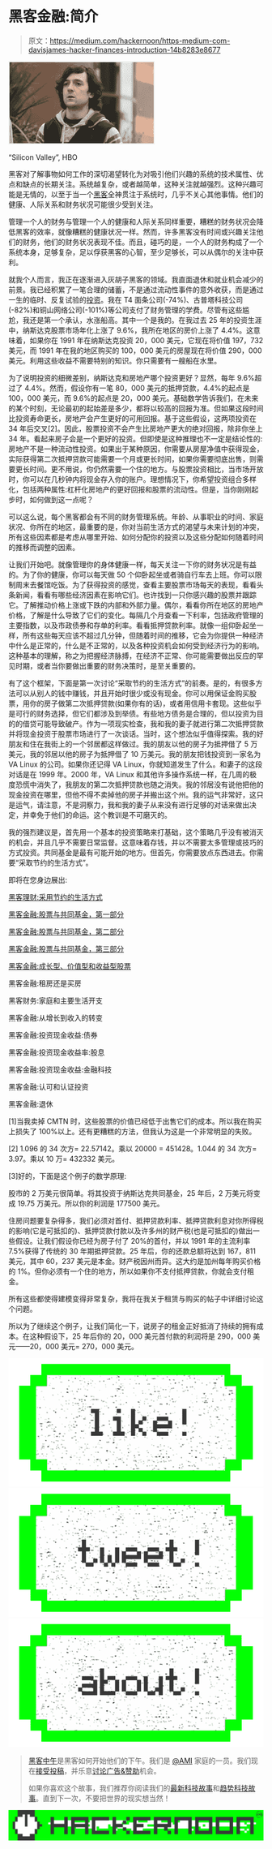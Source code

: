 # 黑客金融:简介

> 原文：<https://medium.com/hackernoon/https-medium-com-davisjames-hacker-finances-introduction-14b8283e8677>

![](img/dfaa34555da58a667482e5a4a3fb17b4.png)

“Silicon Valley”, HBO

黑客对了解事物如何工作的深切渴望转化为对吸引他们兴趣的系统的技术属性、优点和缺点的长期关注。系统越复杂，或者越简单，这种关注就越强烈。这种兴趣可能是无情的，以至于当一个[黑客](https://hackernoon.com/tagged/hacker)全神贯注于系统时，几乎不关心其他事情。他们的健康、人际关系和财务状况可能很少受到关注。

管理一个人的财务与管理一个人的健康和人际关系同样重要，糟糕的财务状况会降低黑客的效率，就像糟糕的健康状况一样。然而，许多黑客没有时间或兴趣关注他们的财务，他们的财务状况表现不佳。而且，碰巧的是，一个人的财务构成了一个系统本身，足够复杂，足以俘获黑客的心智，至少足够长，可以从偶尔的关注中获利。

就我个人而言，我正在逐渐进入灰胡子黑客的领域。我直面退休和就业机会减少的前景。我已经积累了一笔合理的储蓄，不是通过流动性事件的意外收获，而是通过一生的临时、反复试验的[投资](https://hackernoon.com/tagged/investing)。我在 T4 面条公司(-74%)、古普塔科技公司(-82%)和铜山网络公司(-101%)等公司支付了财务管理的学费。尽管有这些尴尬，我还是第一个承认，水涨船高。其中一个是我的。在我过去 25 年的投资生涯中，纳斯达克股票市场年化上涨了 9.6%，我所在地区的房价上涨了 4.4%。这意味着，如果你在 1991 年在纳斯达克投资 20，000 美元，它现在将价值 197，732 美元，而 1991 年在我的地区购买的 100，000 美元的房屋现在将价值 290，000 美元。利用这些收益不需要特别的知识。你只需要有一艘船在水里。

为了说明投资的细微差别，纳斯达克和房地产哪个投资更好？显然，每年 9.6%超过了 4.4%。然而，假设你有一笔 80，000 美元的抵押贷款，4.4%的起点是 100，000 美元，而 9.6%的起点是 20，000 美元。基础数学告诉我们，在未来的某个时刻，无论最初的起始差是多少，都将以较高的回报为准。但如果这段时间比投资寿命更长，房地产会产生更好的可用回报。基于这些假设，这两项投资在 34 年后交叉[2]。因此，股票投资不会产生比房地产更大的绝对回报，除非你坐上 34 年。看起来房子会是一个更好的投资。但即使是这种推理也不一定是结论性的:房地产不是一种流动性投资。如果出于某种原因，你需要从房屋净值中获得现金，实际获得第二次抵押贷款可能需要一个月或更长时间，如果你需要彻底出售，则需要更长时间。更不用说，你仍然需要一个住的地方。与股票投资相比，当市场开放时，你可以在几秒钟内将现金存入你的账户。理想情况下，你希望投资组合多样化，包括两种属性:杠杆化房地产的更好回报和股票的流动性。但是，当你刚刚起步时，如何做到这一点呢？

可以这么说，每个黑客都会有不同的财务管理系统。年龄、从事职业的时间、家庭状况、你所在的地区，最重要的是，你对当前生活方式的渴望与未来计划的冲突，所有这些因素都是考虑从哪里开始、如何分配你的投资以及这些分配如何随着时间的推移而调整的因素。

让我们开始吧。就像管理你的身体健康一样，每天关注一下你的财务状况是有益的。为了你的健康，你可以每天做 50 个仰卧起坐或者骑自行车去上班。你可以限制周末去餐馆吃饭。为了获得投资的感觉，查看主要股票市场每天的表现，看看头条新闻，看看有哪些经济因素在影响它们。也许找到一只你感兴趣的股票并跟踪它。了解推动价格上涨或下跌的内部和外部力量。偶尔，看看你所在地区的房地产价格，了解是什么导致了它们的变化。每隔几个月查看一下利率，包括政府管理的主要指数，以及市政债券和存单的利率。看看抵押贷款利率。就像一组仰卧起坐一样，所有这些每天应该不超过几分钟，但随着时间的推移，它会为你提供一种经济中什么是正常的，什么是不正常的，以及各种投资机会如何受到经济行为的影响。这种基本的理解，称之为把握经济脉搏，在经济不正常、你可能需要做出反应的罕见时期，或者当你要做出重要的财务决策时，是至关重要的。

有了这个框架，下面是第一次讨论“采取节约的生活方式”的前奏。是的，有很多方法可以从别人的钱中赚钱，并且开始时很少或没有现金。你可以用保证金购买股票，用你的房子做第二次抵押贷款(如果你有的话)，或者用信用卡套现。这些似乎是可行的财务选择，但它们都涉及到举债。有些地方债务是合理的，但以投资为目的的借贷可能导致破产。作为一项现实检查，我和我的妻子就进行第二次抵押贷款并将现金投资于股票市场进行了一次谈话。当时，这个想法似乎值得探索。我的好朋友和住在我街上的一个邻居都这样做过。我的朋友以他的房子为抵押借了 5 万美元，我的邻居以他的房子为抵押借了 10 万美元。我的朋友把钱投资到一家名为 VA Linux 的公司。如果你还记得 VA Linux，你就知道发生了什么。和妻子的这段对话是在 1999 年。2000 年，VA Linux 和其他许多操作系统一样，在几周的极度恐慌中消失了，我朋友的第二次抵押贷款也随之消失。我的邻居没有说他把他的现金投资在哪里，但他不得不卖掉他的房子并搬出这个州。我的运气非常好，这只是运气，请注意，不是洞察力，我和我的妻子从来没有进行足够的对话来做出决定，并幸免于他们的命运。这个教训是不可磨灭的。

我的强烈建议是，首先用一个基本的投资策略来打基础，这个策略几乎没有被消灭的机会，并且几乎不需要日常监督。这意味着存钱，并以不需要太多管理或技巧的方式投资。共同基金是最有可能开始的地方。但首先，你需要放点东西进去。你需要“采取节约的生活方式”。

即将在您身边展出:

[黑客理财:采用节约的生活方式](/@DavisJames/hacker-finances-adopting-a-saving-lifestyle-51f53a458c3b)

[黑客金融:股票与共同基金，第一部分](/@DavisJames/hacker-finances-stocks-versus-mutual-funds-part-i-a671ac7e345f)

[黑客金融:股票与共同基金，第二部分](/@DavisJames/hacker-finances-stocks-versus-mutual-funds-part-ii-3fe5c7bfcbbe)

[黑客金融:股票与共同基金，第三部分](/@DavisJames/hacker-finances-stocks-versus-mutual-funds-part-iii-457b58c851c4)

[黑客金融:成长型、价值型和收益型股票](/@DavisJames/hacker-finances-growth-value-and-income-stocks-e7e28bc6b4e8)

黑客金融:租房还是买房

黑客财务:家庭和主要生活开支

黑客金融:从增长到收入的转变

黑客金融:投资现金收益:债券

黑客金融:投资现金收益率:股息

黑客金融:投资现金收益:金融科技

黑客金融:认可和认证投资

黑客金融:退休

[1]当我卖掉 CMTN 时，这些股票的价值已经低于出售它们的成本。所以我在购买上损失了 100%以上。还有更糟糕的方法，但我认为这是一个非常明显的失败。

[2] 1.096 的 34 次方= 22.57142。乘以 20000 = 451428。1.044 的 34 次方= 3.97。乘以 10 万= 432332 美元。

[3]好的，下面是这个例子的数学原理:

股市的 2 万美元很简单。将其投资于纳斯达克共同基金，25 年后，2 万美元将变成 19.75 万美元。所以你的利润是 177500 美元。

住房问题要复杂得多，我们必须对首付、抵押贷款利率、抵押贷款利息对你所得税的影响(它是可抵扣的)、抵押贷款付款以及许多州的财产税(也是可抵扣的)做出一些假设。让我们假设你已经为房子付了 20%的首付，并以 1991 年的主流利率 7.5%获得了传统的 30 年期抵押贷款。25 年后，你的还款总额将达到 167，811 美元，其中 60，237 美元是本金。财产税因州而异。这大约是加州每年购买价格的 1%。但你必须有一个住的地方，所以如果你不支付抵押贷款，你就会支付租金。

所有这些都使得建模变得非常复杂，我将在我关于租赁与购买的帖子中详细讨论这个问题。

所以为了继续这个例子，让我们简化一下，说房子的租金正好抵消了持续的拥有成本。在这种假设下，25 年后你的 20，000 美元首付款的利润将是 290，000 美元——20，000 美元= 270，000 美元。

[![](img/50ef4044ecd4e250b5d50f368b775d38.png)](http://bit.ly/HackernoonFB)[![](img/979d9a46439d5aebbdcdca574e21dc81.png)](https://goo.gl/k7XYbx)[![](img/2930ba6bd2c12218fdbbf7e02c8746ff.png)](https://goo.gl/4ofytp)

> [黑客中午](http://bit.ly/Hackernoon)是黑客如何开始他们的下午。我们是 [@AMI](http://bit.ly/atAMIatAMI) 家庭的一员。我们现在[接受投稿](http://bit.ly/hackernoonsubmission)，并乐意[讨论广告&赞助](mailto:partners@amipublications.com)机会。
> 
> 如果你喜欢这个故事，我们推荐你阅读我们的[最新科技故事](http://bit.ly/hackernoonlatestt)和[趋势科技故事](https://hackernoon.com/trending)。直到下一次，不要把世界的现实想当然！

![](img/be0ca55ba73a573dce11effb2ee80d56.png)